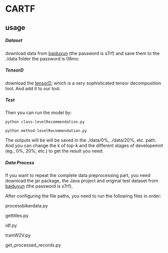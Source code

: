 # **CARTF**

## usage

##### Dataset
download data from  [baiduyun](https://pan.baidu.com/s/1X3mVyt5oFMRHAWT1HAhtwg) (the password is s7rf) and save them to the ./data folder
the password is 08mo

##### TensorD
download the [tensorD](https://github.com/Large-Scale-Tensor-Decomposition/tensorD.git), which is a very sophisticated tensor decomposition tool. And add it to our tool.

##### Test
Then you can run the model by:


```
python class-levelRecommendation.py

```

```
python method-levelRecommendation.py
```


The outputs will be will be saved  in the ./data/0%, ./data/20%, etc. path.
And you can change the k of top-k and the different stages of developemnt (eg., 0%, 20%, etc.) to get the result you need.


##### Data Process
If you want to repeat the complete data preprocessing part, you need download the jar package, the Java project and original test dataset from [baiduyun](https://pan.baidu.com/s/1X3mVyt5oFMRHAWT1HAhtwg) (the password is s7rf).

After configuring the file paths, you need to run the following files in order:

processbikerdata.py

gettitles.py

idf.py

trainW2V.py

get_processed_records.py
